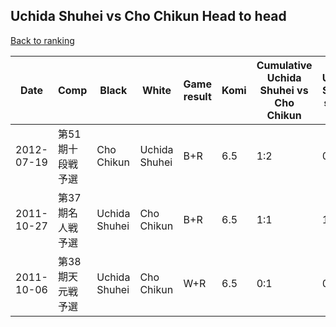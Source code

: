 ## Uchida Shuhei vs Cho Chikun Head to head

[Back to ranking](../../index.md)




| **Date** | **Comp** | **Black** | **White** | **Game result** | **Komi** | **Cumulative Uchida Shuhei vs Cho Chikun** | **Uchida Shuhei streak** | **Cho Chikun streak** | 
| --- | --- | --- | --- | --- | --- | --- | --- | --- |
| 2012-07-19 | 第51期十段戦予選 | Cho Chikun | Uchida Shuhei | B+R | 6.5 | 1:2 | 0 | 1 | 
| 2011-10-27 | 第37期名人戦予選 | Uchida Shuhei | Cho Chikun | B+R | 6.5 | 1:1 | 1 | 0 | 
| 2011-10-06 | 第38期天元戦予選 | Uchida Shuhei | Cho Chikun | W+R | 6.5 | 0:1 | 0 | 1 |




